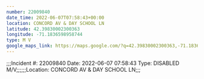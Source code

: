 ```yaml
---
number: 22009840
date_time: 2022-06-07T07:58:43+00:00
location: CONCORD AV & DAY SCHOOL LN
latitude: 42.39830002300363
longitude: -71.1836598958744
type: M V
google_maps_link: https://maps.google.com/?q=42.39830002300363,-71.1836598958744
---
```


;;;Incident #: 22009840  Date: 2022-06-07 07:58:43  Type: DISABLED M/V;;;;;;Location: CONCORD AV & DAY SCHOOL LN;;;
